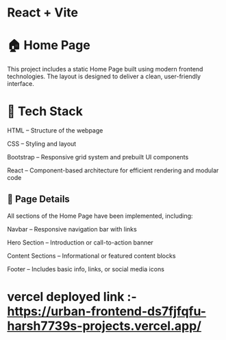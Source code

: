 # React + Vite

# 🏠 Home Page
This project includes a static Home Page built using modern frontend technologies. The layout is  designed to deliver a clean, user-friendly interface.

# 🔧 Tech Stack
HTML – Structure of the webpage

CSS – Styling and layout

Bootstrap – Responsive grid system and prebuilt UI components

React – Component-based architecture for efficient rendering and modular code

## 📄 Page Details
All sections of the Home Page have been implemented, including:

Navbar – Responsive navigation bar with links

Hero Section – Introduction or call-to-action banner

Content Sections – Informational or featured content blocks

Footer – Includes basic info, links, or social media icons
# vercel deployed link :- https://urban-frontend-ds7fjfqfu-harsh7739s-projects.vercel.app/
